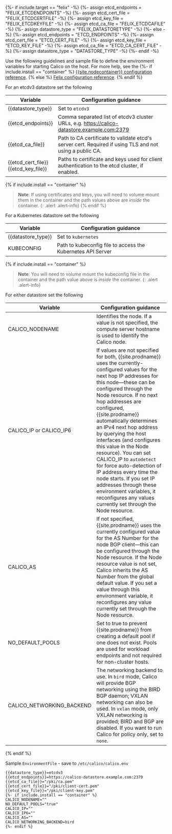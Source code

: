 {%- if include.target == "felix" -%}
{%- assign etcd_endpoints = "FELIX_ETCDENDPOINTS" -%}
{%- assign etcd_cert_file = "FELIX_ETCDCERTFILE" -%}
{%- assign etcd_key_file = "FELIX_ETCDKEYFILE" -%}
{%- assign etcd_ca_file = "FELIX_ETCDCAFILE" -%}
{%- assign datastore_type = "FELIX_DATASTORETYPE" -%}
{%- else -%}
{%- assign etcd_endpoints = "ETCD_ENDPOINTS" -%}
{%- assign etcd_cert_file = "ETCD_CERT_FILE" -%}
{%- assign etcd_key_file = "ETCD_KEY_FILE" -%}
{%- assign etcd_ca_file = "ETCD_CA_CERT_FILE" -%}
{%- assign datastore_type = "DATASTORE_TYPE" -%}
{%- endif -%}

Use the following guidelines and sample file to define the environment variables for starting Calico on the host. For more help, see the 
{%- if include.install == "container" %}
 [{{site.nodecontainer}} configuration reference]({{site.baseurl}}/reference/node/configuration).
{% else %}
 [Felix configuration reference]({{site.baseurl}}/reference/felix/configuration).
{% endif %}


For an etcdv3 datastore set the following

| Variable | Configuration guidance |
|----------|------------------------|
| {{datastore_type}} | Set to `etcdv3` |
| {{etcd_endpoints}} | Comma separated list of etcdv3 cluster URLs, e.g. https://calico-datastore.example.com:2379 |
| {{etcd_ca_file}} | Path to CA certificate to validate etcd's server cert.  Required if using TLS and not using a public CA. |
| {{etcd_cert_file}}<br>{{etcd_key_file}} | Paths to certificate and keys used for client authentication to the etcd cluster, if enabled.   |

{% if include.install == "container" %}
> **Note**: If using certificates and keys, you will need to volume mount them in the container and the path values above are *inside* the container.
{: .alert .alert-info}
{% endif %}

For a Kubernetes datastore set the following

| Variable | Configuration guidance |
|----------|------------------------|
| {{datastore_type}} | Set to `kubernetes` |
| KUBECONFIG | Path to kubeconfig file to access the Kubernetes API Server |

{% if include.install == "container" %}
> **Note**: You will need to volume mount the kubeconfig file in the container and the path value above is *inside* the container.
{: .alert .alert-info}

For either datastore set the following

| Variable | Configuration guidance |
|----------|------------------------|
| CALICO_NODENAME | Identifies the node. If a value is not specified, the compute server hostname is used to identify the Calico node. |
| CALICO_IP or CALICO_IP6 | If values are not specified for both, {{site.prodname}} uses the currently-configured values for the next hop IP addresses for this node—these can be configured through the Node resource. If no next hop addresses are configured, {{site.prodname}} automatically determines an IPv4 next hop address by querying the host interfaces (and configures this value in the Node resource). You can set CALICO_IP to `autodetect` for force auto-detection of IP address every time the node starts. If you set IP addresses through these environment variables, it reconfigures any values currently set through the Node resource. |
| CALICO_AS | If not specified, {{site.prodname}} uses the currently configured value for the AS Number for the node BGP client—this can be configured through the Node resource. If the Node resource value is not set, Calico inherits the AS Number from the global default value. If you set a value through this environment variable, it reconfigures any value currently set through the Node resource. |
| NO_DEFAULT_POOLS | Set to true to prevent {{site.prodname}} from creating a default pool if one does not exist. Pools are used for workload endpoints and not required for non-cluster hosts. |
| CALICO_NETWORKING_BACKEND | The networking backend to use. In `bird` mode, Calico will provide BGP networking using the BIRD BGP daemon; VXLAN networking can also be used. In `vxlan` mode, only VXLAN networking is provided; BIRD and BGP are disabled. If you want to run Calico for policy only, set to `none`. |
{% endif %}

Sample `EnvironmentFile` - save to `/etc/calico/calico.env`

```shell
{{datastore_type}}=etcdv3
{{etcd_endpoints}}=https://calico-datastore.example.com:2379
{{etcd_ca_file}}="/pki/ca.pem"
{{etcd_cert_file}}="/pki/client-cert.pem"
{{etcd_key_file}}="/pki/client-key.pem"
{%- if include.install == "container" %}
CALICO_NODENAME=""
NO_DEFAULT_POOLS="true"
CALICO_IP=""
CALICO_IP6=""
CALICO_AS=""
CALICO_NETWORKING_BACKEND=bird
{%- endif %}
```
